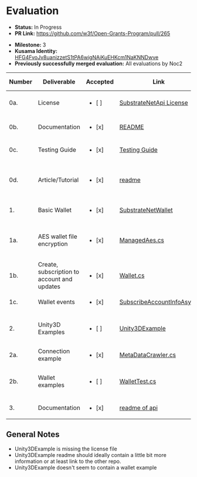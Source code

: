 # Evaluation

- **Status:** In Progress
- **PR Link:** https://github.com/w3f/Open-Grants-Program/pull/265
* **Milestone:** 3
* **Kusama Identity:** [HFG4FvoJv8uanizzetS1tPA6wigNAiKuEHKcm1NaKNNDwve](https://polkascan.io/pre/kusama/account/HFG4FvoJv8uanizzetS1tPA6wigNAiKuEHKcm1NaKNNDwve)
* **Previously successfully merged evaluation:** All evaluations by Noc2

| Number | Deliverable | Accepted | Link | Evaluation Notes |
| ------ | ----------- | -------- | ---- |----------------- |
| 0a. | License | <ul><li>[ ] </li></ul> | [SubstrateNetApi License](https://github.com/dotmog/SubstrateNetApi/blob/origin/LICENSE) | Unity3DExample is missing the license file |
| 0b. | Documentation | <ul><li>[x] </li></ul> | [README](https://github.com/dotmog/SubstrateNetApi/blob/origin/README.md) | They also use inline documentation |
| 0c. | Testing Guide | <ul><li>[x] </li></ul> | [Testing Guide](https://github.com/dotmog/SubstrateNetApi/blob/origin/README.md#testing-guide) | Looks good |
| 0d. | Article/Tutorial | <ul><li>[x] </li></ul> | [readme](https://github.com/dotmog/SubstrateNetApi/blob/origin/README.md) | Not really an article, but at this price, it’s not such a big issue. |
| 1. | Basic Wallet | <ul><li>[x] </li></ul> | [SubstrateNetWallet](https://github.com/dotmog/SubstrateNetApi/tree/origin/SubstrateNetWallet) | |
| 1a. | AES wallet file encryption | <ul><li>[x] </li></ul> | [ManagedAes.cs](https://github.com/dotmog/SubstrateNetApi/blob/origin/SubstrateNetWallet/ManagedAes.cs) | Implemented, I haven’t checked the security of the implementation |
| 1b. | Create, subscription to account and updates | <ul><li>[x] </li></ul> | [Wallet.cs](https://github.com/dotmog/SubstrateNetApi/blob/3d2a4f42260baac8961bf887db2cb9f6e1a3df77/SubstrateNetWallet/Wallet.cs) | Implemented |
| 1c. | Wallet events | <ul><li>[x] </li></ul> | [SubscribeAccountInfoAsync](https://github.com/dotmog/SubstrateNetApi/blob/3d2a4f42260baac8961bf887db2cb9f6e1a3df77/SubstrateNetWallet/Wallet.cs#L269) | Implemented |
| 2. | Unity3D Examples | <ul><li>[ ] </li></ul> | [Unity3DExample](https://github.com/dotmog/Unity3DExample) | Ideally the readme should contain more information. |
| 2a. | Connection example | <ul><li>[x] </li></ul> | [MetaDataCrawler.cs](https://github.com/dotmog/Unity3DExample/blob/master/Assets/Scripts/MetaDataCrawler.cs#L11) | |
| 2b. | Wallet examples | <ul><li>[ ] </li></ul> | [WalletTest.cs](https://github.com/dotmog/SubstrateNetApi/blob/3d2a4f42260baac8961bf887db2cb9f6e1a3df77/SubstrateNetWalletTest/WalletTest.cs#L175) | But no wallet example as part of Unity3D as far as I can see.  |
| 3. | Documentation | <ul><li>[x] </li></ul> | [readme of api](https://github.com/dotmog/SubstrateNetApi/blob/origin/README.md) | |

## General Notes

- Unity3DExample is missing the license file 
- Unity3DExample readme should ideally contain a little bit more information or at least link to the other repo.
- Unity3DExample doesn't seem to contain a wallet example